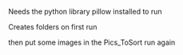 Needs the python library pillow installed to run

Creates folders on first run

then put some images in the Pics_ToSort run again

